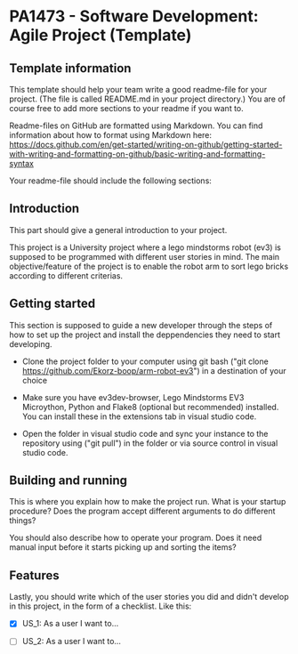 # PA1473 - Software Development: Agile Project (Template)

## Template information
This template should help your team write a good readme-file for your project. (The file is called README.md in your project directory.)
You are of course free to add more sections to your readme if you want to.

Readme-files on GitHub are formatted using Markdown. You can find information about how to format using Markdown here: https://docs.github.com/en/get-started/writing-on-github/getting-started-with-writing-and-formatting-on-github/basic-writing-and-formatting-syntax

Your readme-file should include the following sections:


## Introduction

This part should give a general introduction to your project.

This project is a University project where a lego mindstorms robot (ev3) is supposed to be programmed with different user stories in mind. 
The main objective/feature of the project is to enable the robot arm to sort lego bricks according to different criterias. 


## Getting started

This section is supposed to guide a new developer through the steps of how to set up the project and install the deppendencies they need to start developing.
* Clone the project folder to your computer using git bash ("git clone https://github.com/Ekorz-boop/arm-robot-ev3") in a destination of your choice

* Make sure you have ev3dev-browser, Lego Mindstorms EV3 Microython, Python and Flake8 (optional but recommended) installed. You can install these in the extensions
tab in visual studio code. 

* Open the folder in visual studio code and sync your instance to the repository using ("git pull") in the folder or via source control in visual studio code.




## Building and running

This is where you explain how to make the project run. What is your startup procedure? Does the program accept different arguments to do different things?

You should also describe how to operate your program. Does it need manual input before it starts picking up and sorting the items?


## Features

Lastly, you should write which of the user stories you did and didn't develop in this project, in the form of a checklist. Like this:

- [x] US_1: As a user I want to...
- [ ] US_2: As a user I want to...


